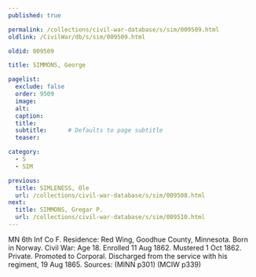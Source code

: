 ```yaml
---
published: true

permalink: /collections/civil-war-database/s/sim/009509.html
oldlink: /CivilWar/db/s/sim/009509.html

oldid: 009509

title: SIMMONS, George

pagelist:
  exclude: false
  order: 9509
  image: 
  alt:
  caption:
  title:
  subtitle:      # Defaults to page subtitle
  teaser:

category: 
  - S 
  - SIM

previous:
  title: SIMLENESS, Ole
  url: /collections/civil-war-database/s/sim/009508.html  
next:
  title: SIMMONS, Gregar P.
  url: /collections/civil-war-database/s/sim/009510.html   
---
```

MN 6th Inf Co F. Residence: Red Wing, Goodhue County, Minnesota. Born in Norway. Civil War: Age 18. Enrolled 11 Aug 1862. Mustered 1 Oct 1862. Private. Promoted to Corporal. Discharged from the service with his regiment, 19 Aug 1865. Sources: (MINN p301) (MCIW p339)
